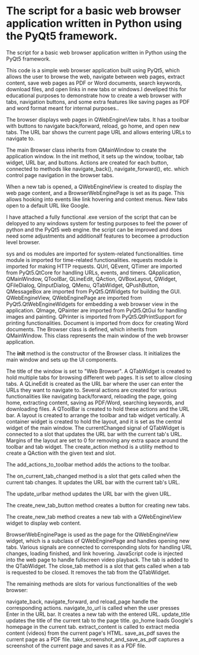 # The script for a basic web browser application written in Python using the PyQt5 framework.

The script for a basic web browser application written in Python using the PyQt5 framework.

This code is a simple web browser application built using PyQt5, which allows the user to browse the web, navigate between web pages, extract content, save web pages as PDF or Word documents, search keywords, download files, and open links in new tabs or windows.I develiped this for educational purposes to demonstrate how to create a web browser with tabs, navigation buttons, and some extra features like saving pages as PDF and word format meant for internal purposes..

The browser displays web pages in QWebEngineView tabs. It has a toolbar with buttons to navigate back/forward, reload, go home, and open new tabs. The URL bar shows the current page URL and allows entering URLs to navigate to.

The main Browser class inherits from QMainWindow to create the application window. In the init method, it sets up the window, toolbar, tab widget, URL bar, and buttons. Actions are created for each button, connected to methods like navigate_back(), navigate_forward(), etc. which control page navigation in the browser tabs.

When a new tab is opened, a QWebEngineView is created to display the web page content, and a BrowserWebEnginePage is set as its page. This allows hooking into events like link hovering and context menus. New tabs open to a default URL like Google.

I have attached a fully functional .exe version of the script that can be delopyed to any windows system for testing purposes to feel the power of python and the PyQt5 web engine. the script can be improved and does need some adjustments and additionalf features to becomee a  prroduction level browser.

sys and os modules are imported for system-related functionalities.
time module is imported for time-related functionalities.
requests module is imported for making HTTP requests.
QUrl, QEvent, QTimer are imported from PyQt5.QtCore for handling URLs, events, and timers.
QApplication, QMainWindow, QToolBar, QLineEdit, QAction, QVBoxLayout, QWidget, QFileDialog, QInputDialog, QMenu, QTabWidget, QPushButton, QMessageBox are imported from PyQt5.QtWidgets for building the GUI.
QWebEngineView, QWebEnginePage are imported from PyQt5.QtWebEngineWidgets for embedding a web browser view in the application.
QImage, QPainter are imported from PyQt5.QtGui for handling images and painting.
QPrinter is imported from PyQt5.QtPrintSupport for printing functionalities.
Document is imported from docx for creating Word documents.
The Browser class is defined, which inherits from QMainWindow. This class represents the main window of the web browser application.

The __init__ method is the constructor of the Browser class. It initializes the main window and sets up the UI components.

The title of the window is set to "Web Browser".
A QTabWidget is created to hold multiple tabs for browsing different web pages. It is set to allow closing tabs.
A QLineEdit is created as the URL bar where the user can enter the URLs they want to navigate to.
Several actions are created for various functionalities like navigating back/forward, reloading the page, going home, extracting content, saving as PDF/Word, searching keywords, and downloading files.
A QToolBar is created to hold these actions and the URL bar.
A layout is created to arrange the toolbar and tab widget vertically.
A container widget is created to hold the layout, and it is set as the central widget of the main window.
The currentChanged signal of QTabWidget is connected to a slot that updates the URL bar with the current tab's URL.
Margins of the layout are set to 0 for removing any extra space around the toolbar and tab widget.
The create_action method is a utility method to create a QAction with the given text and slot.

The add_actions_to_toolbar method adds the actions to the toolbar.

The on_current_tab_changed method is a slot that gets called when the current tab changes. It updates the URL bar with the current tab's URL.

The update_urlbar method updates the URL bar with the given URL.

The create_new_tab_button method creates a button for creating new tabs.

The create_new_tab method creates a new tab with a QWebEngineView widget to display web content.

BrowserWebEnginePage is used as the page for the QWebEngineView widget, which is a subclass of QWebEnginePage and handles opening new tabs.
Various signals are connected to corresponding slots for handling URL changes, loading finished, and link hovering.
JavaScript code is injected into the web page to handle fullscreen video playback.
The tab is added to the QTabWidget.
The close_tab method is a slot that gets called when a tab is requested to be closed. It removes the tab from the QTabWidget.

The remaining methods are slots for various functionalities of the web browser:

navigate_back, navigate_forward, and reload_page handle the corresponding actions.
navigate_to_url is called when the user presses Enter in the URL bar. It creates a new tab with the entered URL.
update_title updates the title of the current tab to the page title.
go_home loads Google's homepage in the current tab.
extract_content is called to extract media content (videos) from the current page's HTML.
save_as_pdf saves the current page as a PDF file.
take_screenshot_and_save_as_pdf captures a screenshot of the current page and saves it as a PDF file.
